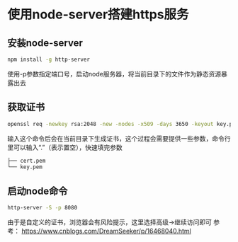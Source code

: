 # 使用node-server搭建https服务
## 安装node-server
```bash
npm install -g http-server
```
使用-p参数指定端口号，启动node服务器，将当前目录下的文件作为静态资源暴露出去

## 获取证书
```bash
openssl req -newkey rsa:2048 -new -nodes -x509 -days 3650 -keyout key.pem -out cert.pem
```

输入这个命令后会在当前目录下生成证书，这个过程会需要提供一些参数，命令行里可以输入“.”（表示置空），快速填完参数

```bash
├── cert.pem
└── key.pem
```

## 启动node命令
```bash
http-server -S -p 8080
```

由于是自定义的证书，浏览器会有风险提示，这里选择高级->继续访问即可
参考： https://www.cnblogs.com/DreamSeeker/p/16468040.html